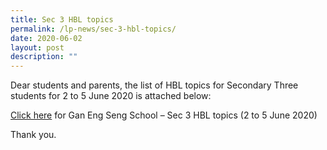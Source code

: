```yaml
---
title: Sec 3 HBL topics
permalink: /lp-news/sec-3-hbl-topics/
date: 2020-06-02
layout: post
description: ""
---
```

Dear students and parents, the list of HBL topics for Secondary Three students for 2 to 5 June 2020 is attached below:

[Click here](/files/Gan-Eng-Seng-School-Sec-3-HBL-topics-2-to-5-June-2020.pdf) for Gan Eng Seng School – Sec 3 HBL topics (2 to 5 June 2020)

Thank you.